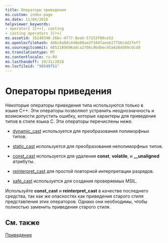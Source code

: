 ```yaml
---
title: Операторы приведения
ms.custom: index-page
ms.date: 11/04/2016
helpviewer_keywords:
- operators [C++], casting
- casting operators [C++]
ms.assetid: 16240348-26bc-4f77-8eab-57253f00ce52
ms.openlocfilehash: 4d6c8a0dc448e08ae2f344faeeb27756cdd27eff
ms.sourcegitcommit: 6052185696adca270bc9bdbec45a626dd89cdcdd
ms.translationtype: MT
ms.contentlocale: ru-RU
ms.lasthandoff: 10/31/2018
ms.locfileid: "50549751"
---
```

# <a name="casting-operators"></a>Операторы приведения

Некоторые операторы приведения типа используются только в языке C++. Эти операторы позволяют устранить неоднозначность и возможности допустить ошибку, которые характеры для приведения типов в стиле языка C. Эти операторы перечислены ниже.

- [dynamic_cast](../cpp/dynamic-cast-operator.md) используется для преобразования полиморфных типов.

- [static_cast](../cpp/static-cast-operator.md) используется для преобразования неполиморфных типов.

- [const_cast](../cpp/const-cast-operator.md) используется для удаления **const**, **volatile**, и **__unaligned** атрибуты.

- [reinterpret_cast](../cpp/reinterpret-cast-operator.md) для простой повторной интерпретации разрядов.

- [safe_cast](../windows/safe-cast-cpp-component-extensions.md) используется для создания проверяемых MSIL.

Используйте **const_cast** и **reinterpret_cast** в качестве последнего средства, так как же опасностях как приведения старого стиля представления этих операторов. Однако они необходимы, чтобы полностью заменить приведения старого стиля.

## <a name="see-also"></a>См. также

[Приведение](../cpp/casting.md)